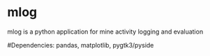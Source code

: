 # mlog
mlog is a python application for mine activity logging and evaluation

#Dependencies:
pandas, matplotlib, pygtk3/pyside
